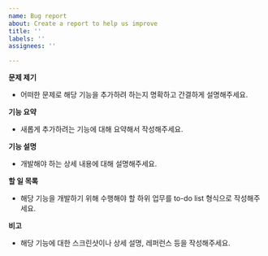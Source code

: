 ```yaml
---
name: Bug report
about: Create a report to help us improve
title: ''
labels: ''
assignees: ''

---
```


**문제 제기**
- 어떠한 문제로 해당 기능을 추가하려 하는지 명확하고 간결하게 설명해주세요.

**기능 요약**
- 새롭게 추가하려는 기능에 대해 요약해서 작성해주세요.

**기능 설명**
- 개발해야 하는 상세 내용에 대해 설명해주세요.

**할 일 목록**
- 해당 기능을 개발하기 위해 수행해야 할 하위 업무를 to-do list 형식으로 작성해주세요.

**비고**
- 해당 기능에 대한 스크린샷이나 상세 설명, 레퍼런스 등을 작성해주세요.
